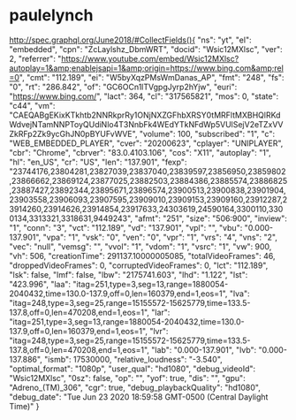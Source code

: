 # paulelynch
http://spec.graphql.org/June2018/#CollectFields(){   "ns": "yt",   "el": "embedded",   "cpn": "ZcLaylshz_DbmWRT",   "docid": "Wsic12MXlsc",   "ver": 2,   "referrer": "https://www.youtube.com/embed/Wsic12MXlsc?autoplay=1&amp;enablejsapi=1&amp;origin=https://www.bing.com&amp;rel=0",   "cmt": "112.189",   "ei": "W5byXqzPMsWmDanas_AP",   "fmt": "248",   "fs": "0",   "rt": "286.842",   "of": "GC6OCn1lTVgpgJyrp2hYjw",   "euri": "https://www.bing.com/",   "lact": 364,   "cl": "317565821",   "mos": 0,   "state": "c44",   "vm": "CAEQABgEKixKTkhtb2NNRkprRy1ONjNXZGFhbXRSY0tMRFltMXBHQlRKdWdvejNTamNNPToyQUdiNlo4T3NnbFk4WEdYTkNFdWp5VUlSejV2eTZxVVZkRFp2Zk9ycGhJN0pBYUFvWVE",   "volume": 100,   "subscribed": "1",   "c": "WEB_EMBEDDED_PLAYER",   "cver": "20200623",   "cplayer": "UNIPLAYER",   "cbr": "Chrome",   "cbrver": "83.0.4103.106",   "cos": "X11",   "autoplay": "1",   "hl": "en_US",   "cr": "US",   "len": "137.901",   "fexp": "23744176,23804281,23827039,23837040,23839597,23856950,23859802,23866662,23869124,23877025,23882503,23884386,23885574,23886825,23887427,23892344,23895671,23896574,23900513,23900838,23901904,23903558,23906093,23907595,23909010,23909153,23909160,23912287,23914260,23914626,23914854,23917633,24303619,24590164,3300110,3300134,3313321,3318631,9449243",   "afmt": "251",   "size": "506:900",   "inview": "1",   "conn": "3",   "vct": "112.189",   "vd": "137.901",   "vpl": "",   "vbu": "0.000-137.901",   "vpa": "1",   "vsk": "0",   "ven": "0",   "vpr": "1",   "vrs": "4",   "vns": "2",   "vec": "null",   "vemsg": "",   "vvol": "1",   "vdom": "1",   "vsrc": "1",   "vw": 900,   "vh": 506,   "creationTime": 291137.10000005085,   "totalVideoFrames": 46,   "droppedVideoFrames": 0,   "corruptedVideoFrames": 0,   "lct": "112.189",   "lsk": false,   "lmf": false,   "lbw": "2175741.603",   "lhd": "1.122",   "lst": "423.996",   "laa": "itag=251,type=3,seg=13,range=1880054-2040432,time=130.0-137.9,off=0,len=160379,end=1,eos=1",   "lva": "itag=248,type=3,seg=25,range=15155572-15625779,time=133.5-137.8,off=0,len=470208,end=1,eos=1",   "lar": "itag=251,type=3,seg=13,range=1880054-2040432,time=130.0-137.9,off=0,len=160379,end=1,eos=1",   "lvr": "itag=248,type=3,seg=25,range=15155572-15625779,time=133.5-137.8,off=0,len=470208,end=1,eos=1",   "lab": "0.000-137.901",   "lvb": "0.000-137.886",   "ismb": 17530000,   "relative_loudness": "-3.540",   "optimal_format": "1080p",   "user_qual": "hd1080",   "debug_videoId": "Wsic12MXlsc",   "0sz": false,   "op": "",   "yof": true,   "dis": "",   "gpu": "Adreno_(TM)_306",   "cgr": true,   "debug_playbackQuality": "hd1080",   "debug_date": "Tue Jun 23 2020 18:59:58 GMT-0500 (Central Daylight Time)" }
